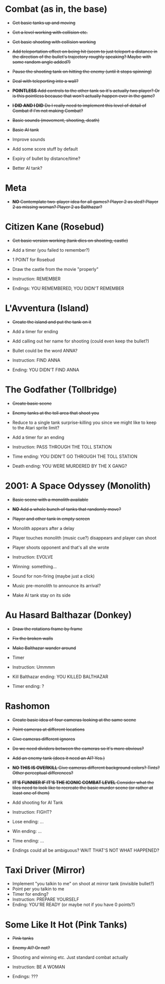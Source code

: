 # Combat (as in, the base)

- ~~Get basic tanks up and moving~~
- ~~Get a level working with collision etc.~~
- ~~Get basic shooting with collision working~~
- ~~Add teleportation effect on being hit (seem to just teleport a distance in the direction of the bullet's trajectory roughly speaking? Maybe with some random angle added?)~~
- ~~Pause the shooting tank on hitting the enemy (until it stops spinning)~~
- ~~Deal with teleporting into a wall?~~
- ~~__POINTLESS__ Add controls to the other tank so it's actually two player? Or is this pointless because that won't actually happen ever in the game?~~
- ~~__I DID AND I DID__ Do I really need to implement this level of detail of Combat if I'm not making Combat?~~
- ~~Basic sounds (movement, shooting, death)~~
- ~~Basic AI tank~~

- Improve sounds
- Add some score stuff by default
- Expiry of bullet by distance/time?
- Better AI tank?


# Meta

- ~~__NO__ Contemplate two-player idea for all games? Player 2 as sled? Player 2 as missing woman? Player 2 as Balthazar?~~

# Citizen Kane (Rosebud)

- ~~Get basic version working (tank dies on shooting, castle)~~

- Add a timer (you failed to remember?)
- 1 POINT for Rosebud
- Draw the castle from the movie "properly"
- Instruction: REMEMBER
- Endings: YOU REMEMBERED, YOU DIDN'T REMEMBER

# L'Avventura (Island)

- ~~Create the island and put the tank on it~~

- Add a timer for ending
- Add calling out her name for shooting (could even keep the bullet?)
- Bullet could be the word ANNA?
- Instruction: FIND ANNA
- Ending: YOU DIDN'T FIND ANNA

# The Godfather (Tollbridge)

- ~~Create basic scene~~
- ~~Enemy tanks at the toll area that shoot you~~

- Reduce to a single tank surprise-killing you since we might like to keep to the Atari sprite limit?
- Add a timer for an ending
- Instruction: PASS THROUGH THE TOLL STATION
- Time ending: YOU DIDN'T GO THROUGH THE TOLL STATION
- Death ending: YOU WERE MURDERED BY THE X GANG?

# 2001: A Space Odyssey (Monolith)

- ~~Basic scene with a monolith available~~
- ~~__NO__ Add a whole bunch of tanks that randomly move?~~
- ~~Player and other tank in empty screen~~

- Monolith appears after a delay
- Player touches monolith (music cue?) disappears and player can shoot
- Player shoots opponent and that's all she wrote
- Instruction: EVOLVE
- Winning: something...
- Sound for non-firing (maybe just a click)
- Music pre-monolith to announce its arrival?
- Make AI tank stay on its side

# Au Hasard Balthazar (Donkey)

- ~~Draw the rotations frame by frame~~
- ~~Fix the broken walls~~
- ~~Make Balthazar wander around~~

- Timer
- Instruction: Ummmm
- Kill Balthazar ending: YOU KILLED BALTHAZAR
- Timer ending: ?

# Rashomon

- ~~Create basic idea of four cameras looking at the same scene~~
- ~~Point cameras at different locations~~
- ~~Give cameras different ignores~~
- ~~Do we need dividers between the cameras so it's more obvious?~~
- ~~Add an enemy tank (does it need an AI? Yes.)~~
- ~~__NO THIS IS OVERKILL__ Give cameras different background colors? Tints? Other perceptual differences?~~
- ~~__IT'S FUNNIER IF IT'S THE ICONIC COMBAT LEVEL__ Consider what the tiles need to look like to recreate the basic murder scene (or rather at least one of them)~~

- Add shooting for AI Tank
- Instruction: FIGHT?
- Lose ending: ...
- Win ending: ...
- Time ending: ...
- Endings could all be ambiguous? WAIT THAT'S NOT WHAT HAPPENED?

# Taxi Driver (Mirror)

- Implement "you talkin to me" on shoot at mirror tank (invisible bullet?)
- Point per you talkin to me
- Timer for ending?
- Instruction: PREPARE YOURSELF
- Ending: YOU'RE READY (or maybe not if you have 0 points?)

# Some Like It Hot (Pink Tanks)

- ~~Pink tanks~~
- ~~Enemy AI? Or not?~~

- Shooting and winning etc. Just standard combat actually
- Instruction: BE A WOMAN
- Endings: ???
